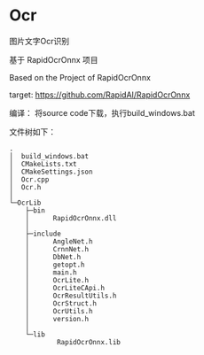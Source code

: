 # Ocr
图片文字Ocr识别


基于 RapidOcrOnnx 项目

Based on the Project of RapidOcrOnnx


target: https://github.com/RapidAI/RapidOcrOnnx


编译：
将source code下载，执行build_windows.bat

文件树如下：
```
.
│  build_windows.bat
│  CMakeLists.txt
│  CMakeSettings.json
│  Ocr.cpp
│  Ocr.h
│
└─OcrLib
    ├─bin
    │      RapidOcrOnnx.dll
    │
    ├─include
    │      AngleNet.h
    │      CrnnNet.h
    │      DbNet.h
    │      getopt.h
    │      main.h
    │      OcrLite.h
    │      OcrLiteCApi.h
    │      OcrResultUtils.h
    │      OcrStruct.h
    │      OcrUtils.h
    │      version.h
    │
    └─lib
            RapidOcrOnnx.lib
```
